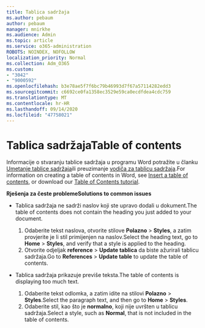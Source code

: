 ```yaml
---
title: Tablica sadržaja
ms.author: pebaum
author: pebaum
manager: mnirkhe
ms.audience: Admin
ms.topic: article
ms.service: o365-administration
ROBOTS: NOINDEX, NOFOLLOW
localization_priority: Normal
ms.collection: Adm_O365
ms.custom:
- "3042"
- "9000592"
ms.openlocfilehash: b3e78ae5f7f6bc79b46993d7f67a57114282edd3
ms.sourcegitcommit: c6692ce0fa1358ec3529e59ca0ecdfdea4cdc759
ms.translationtype: MT
ms.contentlocale: hr-HR
ms.lasthandoff: 09/14/2020
ms.locfileid: "47758021"
---
```

# <a name="table-of-contents"></a><span data-ttu-id="44d9f-102">Tablica sadržaja</span><span class="sxs-lookup"><span data-stu-id="44d9f-102">Table of contents</span></span>

<span data-ttu-id="44d9f-103">Informacije o stvaranju tablice sadržaja u programu Word potražite u članku [Umetanje tablice sadržaja](https://support.office.com/article/882e8564-0edb-435e-84b5-1d8552ccf0c0)ili preuzimanje [vodiča za tablicu sadržaja](https://go.microsoft.com/fwlink/?linkid=2065106).</span><span class="sxs-lookup"><span data-stu-id="44d9f-103">For information on creating a table of contents in Word, see [Insert a table of contents](https://support.office.com/article/882e8564-0edb-435e-84b5-1d8552ccf0c0), or download our [Table of Contents tutorial](https://go.microsoft.com/fwlink/?linkid=2065106).</span></span>

<span data-ttu-id="44d9f-104">**Rješenja za česte probleme**</span><span class="sxs-lookup"><span data-stu-id="44d9f-104">**Solutions to common issues**</span></span>

- <span data-ttu-id="44d9f-105">Tablica sadržaja ne sadrži naslov koji ste upravo dodali u dokument.</span><span class="sxs-lookup"><span data-stu-id="44d9f-105">The table of contents does not contain the heading you just added to your document.</span></span>
  1. <span data-ttu-id="44d9f-106">Odaberite tekst naslova, otvorite stilove **Polazno**  >  **Styles**, a zatim provjerite je li stil primijenjen na naslov.</span><span class="sxs-lookup"><span data-stu-id="44d9f-106">Select the heading text, go to **Home** > **Styles**, and verify that a style is applied to the heading.</span></span>
  2. <span data-ttu-id="44d9f-107">Otvorite odjeljak **reference**  >  **Update tablica** da biste ažurirali tablicu sadržaja.</span><span class="sxs-lookup"><span data-stu-id="44d9f-107">Go to **References** > **Update table** to update the table of contents.</span></span>

- <span data-ttu-id="44d9f-108">Tablica sadržaja prikazuje previše teksta.</span><span class="sxs-lookup"><span data-stu-id="44d9f-108">The table of contents is displaying too much text.</span></span> 
  1. <span data-ttu-id="44d9f-109">Odaberite tekst odlomka, a zatim idite na stilovi **Polazno**  >  **Styles**.</span><span class="sxs-lookup"><span data-stu-id="44d9f-109">Select the paragraph text, and then go to **Home** > **Styles**.</span></span>
  2. <span data-ttu-id="44d9f-110">Odaberite stil, kao što je **normalno**, koji nije uvršten u tablicu sadržaja.</span><span class="sxs-lookup"><span data-stu-id="44d9f-110">Select a style, such as **Normal**, that is not included in the table of contents.</span></span>